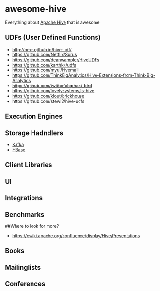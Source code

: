 # awesome-hive
Everything about [Apache Hive](https://hive.apache.org) that is awesome 

## UDFs (User Defined Functions)
* http://nexr.github.io/hive-udf/
* https://github.com/Netflix/Surus
* https://github.com/deanwampler/HiveUDFs
* https://github.com/karthkk/udfs
* https://github.com/myui/hivemall
* https://github.com/ThinkBigAnalytics/Hive-Extensions-from-Think-Big-Analytics
* https://github.com/twitter/elephant-bird
* https://github.com/lovelysystems/ls-hive
* https://github.com/klout/brickhouse
* https://github.com/stewi2/hive-udfs

## Execution Engines

## Storage Hadndlers
* [Kafka](https://github.com/HiveKa/HiveKa)
* [HBase](https://cwiki.apache.org/confluence/display/Hive/HBaseIntegration)

## Client Libraries

## UI

## Integrations

## Benchmarks

##Where to look for more?
* https://cwiki.apache.org/confluence/display/Hive/Presentations

## Books

## Mailinglists

## Conferences
